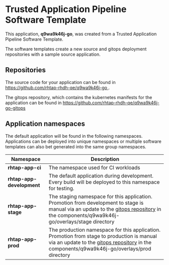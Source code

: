 # Trusted Application Pipeline Software Template

This application, **q9wa9k46j-go**, was created from a Trusted Application Pipeline Software Template.

The software templates create a new source and gitops deployment repositories with a sample source application. 

## Repositories

The source code for your application can be found in [https://github.com/rhtap-rhdh-qe/q9wa9k46j-go ](https://github.com/rhtap-rhdh-qe/q9wa9k46j-go ).
 
The gitops repository, which contains the kubernetes manifests for the application can be found in 
[https://github.com/rhtap-rhdh-qe/q9wa9k46j-go-gitops ](https://github.com/rhtap-rhdh-qe/q9wa9k46j-go-gitops ) 

## Application namespaces 

The default application will be found in the following namespaces. Applications can be deployed into unique namespaces or multiple software templates can also bet generated into the same group namespaces.  

|  Namespace   |  Description   |  
| -------- | -------- |
| **rhtap-app-ci** | The namespace used for CI workloads |
| **rhtap-app-development** | The default application during development. Every build will be deployed to this namespace for testing. |
| **rhtap-app-stage** | The staging namespace for this application. Promotion from development to stage is manual via an update to the [gitops repository](https://github.com/rhtap-rhdh-qe/q9wa9k46j-go-gitops ) in the components/q9wa9k46j-go/overlays/stage directory |
| **rhtap-app-prod** | The production namespace for this application. Promotion from stage to production is manual via an update to the [gitops repository](https://github.com/rhtap-rhdh-qe/q9wa9k46j-go-gitops ) in the components/q9wa9k46j-go/overlays/prod directory |